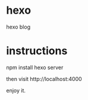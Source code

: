 # hexo
hexo blog

# instructions
npm install
hexo server

then visit http://localhost:4000

enjoy it.
